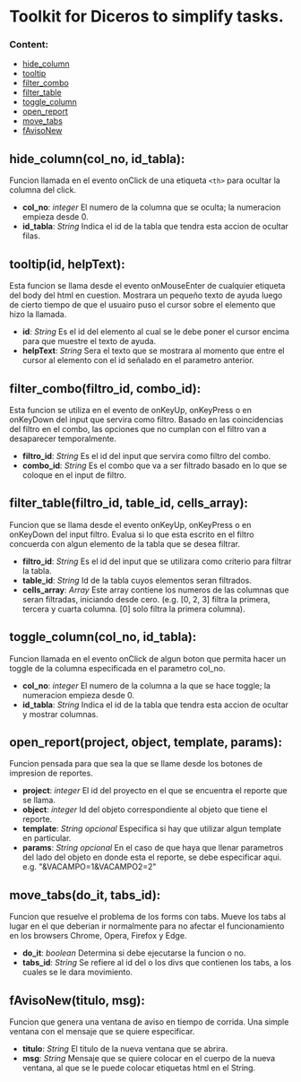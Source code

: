 # Toolkit for Diceros to simplify tasks.

### Content:
- [hide_column](#hide_column(col_no,-id_tabla))
- [tooltip](#tooltip(id,-helpText))
- [filter_combo](#filter_combo(filtro_id,-combo_id))
- [filter_table](#filter_table(filtro_id,-table_id,-cells_array))
- [toggle_column](#toggle_column(col_no,-id_tabla))
- [open_report](#open_report(project,-object,-template,-params))
- [move_tabs](#move_tabs(do_it,-tabs_id))
- [fAvisoNew](#fAvisoNew(titulo,-msg))

## hide_column(col_no, id_tabla):
Funcion llamada en el evento onClick de una etiqueta ```<th>``` para ocultar la columna del click.
- **col_no**: *integer* El numero de la columna que se oculta; la numeracion empieza desde 0.
- **id_tabla**: *String* Indica el id de la tabla que tendra esta accion de ocultar filas.

## tooltip(id, helpText):
Esta funcion se llama desde el evento onMouseEnter de cualquier etiqueta del body del html en cuestion. Mostrara un pequeño texto de ayuda luego de cierto tiempo de que el usuairo puso el cursor sobre el elemento que hizo la llamada.

- **id**: *String* Es el id del elemento al cual se le debe poner el cursor encima para que muestre el texto de ayuda.
- **helpText**: *String* Sera el texto que se mostrara al momento que entre el cursor al elemento con el id señalado en el parametro anterior.

## filter_combo(filtro_id, combo_id):
Esta funcion se utiliza en el evento de onKeyUp, onKeyPress o en onKeyDown del input que servira como filtro. Basado en las coincidencias del filtro en el combo, las opciones que no cumplan con	el filtro van a desaparecer temporalmente.

- **filtro_id**: *String* Es el id del input que servira como filtro del combo.
- **combo_id**: *String* Es el combo que va a ser filtrado basado en lo que se coloque en el input de filtro.

## filter_table(filtro_id, table_id, cells_array):
Funcion que se llama desde el evento onKeyUp, onKeyPress o en onKeyDown del input filtro. Evalua si lo que esta escrito en el filtro concuerda con algun elemento de la tabla que se desea filtrar.

- **filtro_id**: *String* Es el id del input que se utilizara como criterio para filtrar la tabla.
- **table_id**: *String* Id de la tabla cuyos elementos seran filtrados.
- **cells_array**: *Array* Este array contiene los numeros de las columnas que seran filtradas, iniciando desde cero. (e.g. [0, 2, 3] filtra la primera, tercera y cuarta columna. [0] solo filtra la primera columna).

## toggle_column(col_no, id_tabla):
Funcion llamada en el evento onClick de algun boton que permita hacer un toggle de la columna especificada en el parametro col_no.

- **col_no**: *integer* El numero de la columna a la que se hace toggle; la numeracion empieza desde 0.
- **id_tabla**: *String* Indica el id de la tabla que tendra esta accion de ocultar y mostrar columnas.

## open_report(project, object, template, params):
Funcion pensada para que sea la que se llame desde los botones de impresion de reportes.

- **project**: *integer* El id del proyecto en el que se encuentra el reporte que se llama.
- **object**: *integer* Id del objeto correspondiente al objeto que tiene el reporte.
- **template**: *String* *opcional* Especifica si hay que utilizar algun template en particular.
- **params**: *String* *opcional* En el caso de que haya que llenar parametros del lado del objeto en donde esta el reporte, se debe especificar aqui. e.g. "&VACAMPO=1&VACAMPO2=2"

## move_tabs(do_it, tabs_id):
Funcion que resuelve el problema de los forms con tabs. Mueve los tabs al lugar en el que deberian ir normalmente para no afectar el funcionamiento en los browsers Chrome, Opera, Firefox y Edge.

- **do_it**: *boolean* Determina si debe ejecutarse la funcion o no.
- **tabs_id**: *String* Se refiere al id del o los divs que contienen los tabs, a los cuales se le dara movimiento.

## fAvisoNew(titulo, msg):
Funcion que genera una ventana de aviso en tiempo de corrida. Una simple ventana con el mensaje que se quiere especificar.

- **titulo**: *String* El titulo de la nueva ventana que se abrira.
- **msg**: *String* Mensaje que se quiere colocar en el cuerpo de la nueva ventana, al que se le puede colocar etiquetas html en el String.